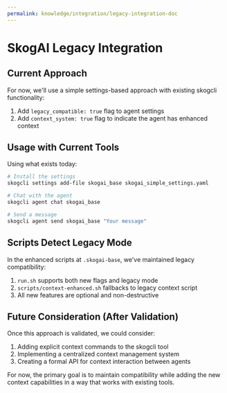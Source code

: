 ```yaml
---
permalink: knowledge/integration/legacy-integration-doc
---
```


# SkogAI Legacy Integration

## Current Approach

For now, we'll use a simple settings-based approach with existing skogcli functionality:

1. Add `legacy_compatible: true` flag to agent settings
2. Add `context_system: true` flag to indicate the agent has enhanced context

## Usage with Current Tools

Using what exists today:

```bash
# Install the settings
skogcli settings add-file skogai_base skogai_simple_settings.yaml

# Chat with the agent
skogcli agent chat skogai_base

# Send a message
skogcli agent send skogai_base "Your message"
```

## Scripts Detect Legacy Mode

In the enhanced scripts at `.skogai-base`, we've maintained legacy compatibility:

1. `run.sh` supports both new flags and legacy mode
2. `scripts/context-enhanced.sh` fallbacks to legacy context script
3. All new features are optional and non-destructive

## Future Consideration (After Validation)

Once this approach is validated, we could consider:

1. Adding explicit context commands to the skogcli tool
2. Implementing a centralized context management system
3. Creating a formal API for context interaction between agents

For now, the primary goal is to maintain compatibility while adding the new context capabilities in a way that works with existing tools.
